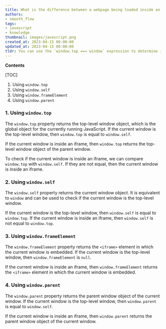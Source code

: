 ```yaml
---
title: What is the difference between a webpage being loaded inside an iframe and directly into a browser window?
authors:
- smooth_flow
tags:
- javascript
- knowledge
thumbnail: images/javascript.png
created_at: 2023-04-15 00:00:00
updated_at: 2023-04-15 00:00:00
tldr: You can use the `window.top === window` expression to determine if a webpage is being loaded directly into the browser window or inside an iframe.
---
```


**Contents**

[TOC]

1. Using `window.top` 
2. Using `window.self` 
3. Using `window.frameElement` 
4. Using `window.parent` 

### 1. Using `window.top`
The `window.top` property returns the top-level window object, which is the global object for the currently running JavaScript. If the current window is the top-level window, then `window.top` is equal to `window.self`.

If the current window is inside an iframe, then `window.top` returns the top-level window object of the parent window.

To check if the current window is inside an iframe, we can compare `window.top` with `window.self`. If they are not equal, then the current window is inside an iframe.

### 2. Using `window.self`
The `window.self` property returns the current window object. It is equivalent to `window` and can be used to check if the current window is the top-level window.

If the current window is the top-level window, then `window.self` is equal to `window.top`. If the current window is inside an iframe, then `window.self` is not equal to `window.top`.

### 3. Using `window.frameElement`
The `window.frameElement` property returns the `<iframe>` element in which the current window is embedded. If the current window is the top-level window, then `window.frameElement` is `null`.

If the current window is inside an iframe, then `window.frameElement` returns the `<iframe>` element in which the current window is embedded.

### 4. Using `window.parent`
The `window.parent` property returns the parent window object of the current window. If the current window is the top-level window, then `window.parent` is equal to `window.self`.

If the current window is inside an iframe, then `window.parent` returns the parent window object of the current window.
